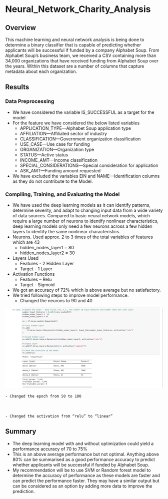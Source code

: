 # Neural_Network_Charity_Analysis

## Overview
This machine learning and neural network analysis is being done to determine a binary classifier that is capable of predicting whether applicants will be successful if funded by a company Alphabet Soup.
From Alphabet Soup’s business team, we received a CSV containing more than 34,000 organizations that have received funding from Alphabet Soup over the years. Within this dataset are a number of columns that capture metadata about each organization.

## Results
### Data Preprocessing
-	We have considered the variable IS_SUCCESSFUL as a target for the model
-	For the feature we have considered the below listed variables
    - APPLICATION_TYPE—Alphabet Soup application type
    - AFFILIATION—Affiliated sector of industry
    - CLASSIFICATION—Government organization classification
    - USE_CASE—Use case for funding
    - ORGANIZATION—Organization type
    - STATUS—Active status
    - INCOME_AMT—Income classification
    - SPECIAL_CONSIDERATIONS—Special consideration for application
    - ASK_AMT—Funding amount requested
-	We have excluded the variables EIN and NAME—Identification columns as they do not contribute to the Model.

### Compiling, Training, and Evaluating the Model
-	We have used the deep learning models as it can identify patterns, determine severity, and adapt to changing input data from a wide variety of data sources. Compared to basic neural network models, which require a large number of neurons to identify nonlinear characteristics, deep learning models only need a few neurons across a few hidden layers to identify the same nonlinear characteristics.
-	Neurons. Used approx. 2 to 3 times of the total variables of features which are 43
    - hidden_nodes_layer1 = 80
    - hidden_nodes_layer2 = 30
-	Layers Used
    - Features - 2 Hidden Layer
    - Target - 1 Layer
-	Activation Functions
    - Features – Relu
    - Target - Sigmoid
-	We got an accuracy of 72% which is above average but no satisfactory.
-	We tried following steps to improve model performance.
    - Changed the neurons to 90 and 40

![](Resources\Optimize_attempt_1_hidden_nodes.png)


    - Changed the epoch from 50 to 100



    - Changed the activation from “relu” to “linear”



## Summary
-	The deep learning model with and without optimization could yield a performance accuracy of 70 to 75%
-	This is an above average performance but not optimal. Anything above 80% can be summarised as a good performance accuracy to predict whether applicants will be successful if funded by Alphabet Soup.
-	My recommendation will be to use SVM or Random forest model to determine the accuracy of performance as these models are faster and can predict the performance faster. They may have a similar output but can be considered as an option by adding more data to improve the prediction.

